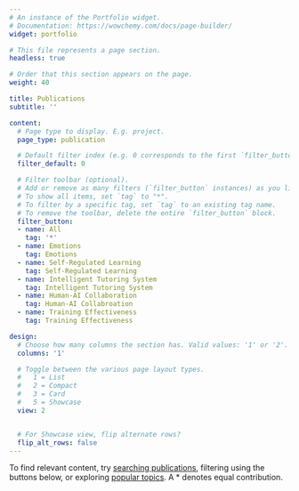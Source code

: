 ```yaml
---
# An instance of the Portfolio widget.
# Documentation: https://wowchemy.com/docs/page-builder/
widget: portfolio

# This file represents a page section.
headless: true

# Order that this section appears on the page.
weight: 40

title: Publications
subtitle: ''

content:
  # Page type to display. E.g. project.
  page_type: publication

  # Default filter index (e.g. 0 corresponds to the first `filter_button` instance below).
  filter_default: 0

  # Filter toolbar (optional).
  # Add or remove as many filters (`filter_button` instances) as you like.
  # To show all items, set `tag` to "*".
  # To filter by a specific tag, set `tag` to an existing tag name.
  # To remove the toolbar, delete the entire `filter_button` block.
  filter_button:
  - name: All
    tag: '*'
  - name: Emotions
    tag: Emotions
  - name: Self-Regulated Learning 
    tag: Self-Regulated Learning 
  - name: Intelligent Tutoring System
    tag: Intelligent Tutoring System
  - name: Human-AI Collaboration
    tag: Human-AI Collabroation
  - name: Training Effectiveness
    tag: Training Effectiveness

design:
  # Choose how many columns the section has. Valid values: '1' or '2'.
  columns: '1'

  # Toggle between the various page layout types.
  #   1 = List
  #   2 = Compact
  #   3 = Card
  #   5 = Showcase
  view: 2


  # For Showcase view, flip alternate rows?
  flip_alt_rows: false
---
```

To find relevant content, try [searching publications](./publication/), filtering using the buttons below, or exploring [popular topics](#tags). A * denotes equal contribution.